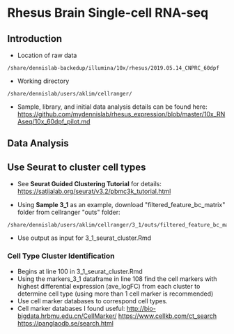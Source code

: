 # Rhesus Brain Single-cell RNA-seq

## Introduction
* Location of raw data
```
/share/dennislab-backedup/illumina/10x/rhesus/2019.05.14_CNPRC_60dpf
```
* Working directory
```
/share/dennislab/users/aklim/cellranger/
```
* Sample, library, and initial data analysis details can be found here:
https://github.com/mydennislab/rhesus_expression/blob/master/10x_RNAseq/10x_60dpf_pilot.md

## Data Analysis

## Use Seurat to cluster cell types
* See **Seurat Guided Clustering Tutorial** for details:
https://satijalab.org/seurat/v3.2/pbmc3k_tutorial.html

* Using **Sample 3_1** as an example, download "filtered_feature_bc_matrix" folder from cellranger "outs" folder:
```
/share/dennislab/users/aklim/cellranger/3_1/outs/filtered_feature_bc_matrix/
```
* Use output as input for 3_1_seurat_cluster.Rmd

### Cell Type Cluster Identification
* Begins at line 100 in 3_1_seurat_cluster.Rmd
* Using the markers_3_1 dataframe in line 108 find the cell markers with highest differential expression (ave_logFC) from each cluster to determine cell type (using more than 1 cell marker is recommended)
* Use cell marker databases to correspond cell types.
* Cell marker databases I found useful:
http://bio-bigdata.hrbmu.edu.cn/CellMarker/
https://www.cellkb.com/ct_search
https://panglaodb.se/search.html
